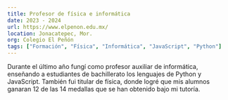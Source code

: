```yaml
---
title: Profesor de física e informática
date: 2023 - 2024
url: https://www.elpenon.edu.mx/
location: Jonacatepec, Mor.
org: Colegio El Peñón
tags: ["Formación", "Física", "Informática", "JavaScript", "Python"]
---
```


Durante el último año fungí como profesor auxiliar de informática, enseñando a estudiantes de bachillerato los lenguajes de Python y JavaScript. También fui titular de física, donde logré que mis alumnos ganaran 12 de las 14 medallas que se han obtenido bajo mi tutoría.
